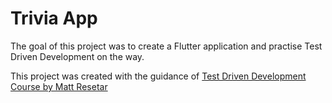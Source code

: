 # Trivia App

The goal of this project was to create a Flutter application and practise Test Driven Development on the way.

  
This project was created with the guidance of [Test Driven Development Course by Matt Resetar](https://www.youtube.com/watch?v=KjE2IDphA_U&list=PLB6lc7nQ1n4iYGE_khpXRdJkJEp9WOech)
